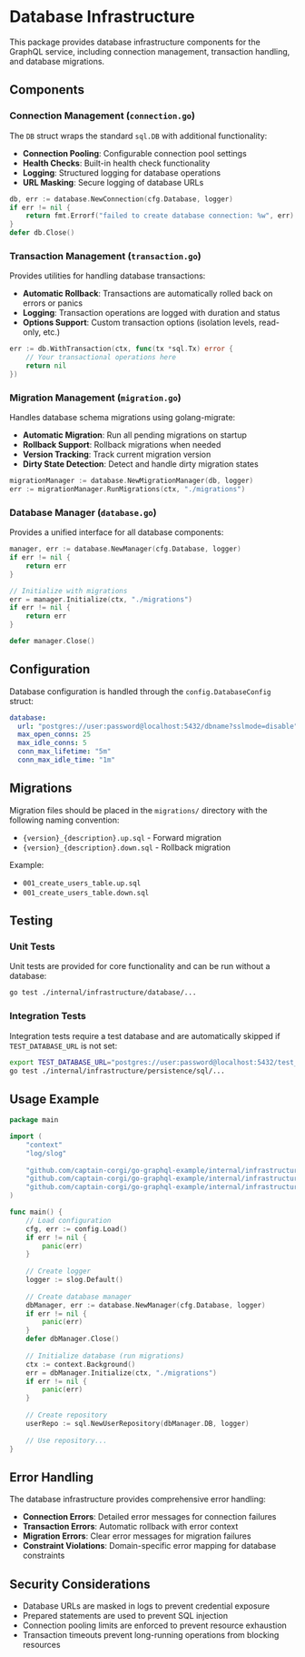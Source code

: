# Database Infrastructure

This package provides database infrastructure components for the GraphQL service, including connection management, transaction handling, and database migrations.

## Components

### Connection Management (`connection.go`)

The `DB` struct wraps the standard `sql.DB` with additional functionality:

- **Connection Pooling**: Configurable connection pool settings
- **Health Checks**: Built-in health check functionality
- **Logging**: Structured logging for database operations
- **URL Masking**: Secure logging of database URLs

```go
db, err := database.NewConnection(cfg.Database, logger)
if err != nil {
    return fmt.Errorf("failed to create database connection: %w", err)
}
defer db.Close()
```

### Transaction Management (`transaction.go`)

Provides utilities for handling database transactions:

- **Automatic Rollback**: Transactions are automatically rolled back on errors or panics
- **Logging**: Transaction operations are logged with duration and status
- **Options Support**: Custom transaction options (isolation levels, read-only, etc.)

```go
err := db.WithTransaction(ctx, func(tx *sql.Tx) error {
    // Your transactional operations here
    return nil
})
```

### Migration Management (`migration.go`)

Handles database schema migrations using golang-migrate:

- **Automatic Migration**: Run all pending migrations on startup
- **Rollback Support**: Rollback migrations when needed
- **Version Tracking**: Track current migration version
- **Dirty State Detection**: Detect and handle dirty migration states

```go
migrationManager := database.NewMigrationManager(db, logger)
err := migrationManager.RunMigrations(ctx, "./migrations")
```

### Database Manager (`database.go`)

Provides a unified interface for all database components:

```go
manager, err := database.NewManager(cfg.Database, logger)
if err != nil {
    return err
}

// Initialize with migrations
err = manager.Initialize(ctx, "./migrations")
if err != nil {
    return err
}

defer manager.Close()
```

## Configuration

Database configuration is handled through the `config.DatabaseConfig` struct:

```yaml
database:
  url: "postgres://user:password@localhost:5432/dbname?sslmode=disable"
  max_open_conns: 25
  max_idle_conns: 5
  conn_max_lifetime: "5m"
  conn_max_idle_time: "1m"
```

## Migrations

Migration files should be placed in the `migrations/` directory with the following naming convention:

- `{version}_{description}.up.sql` - Forward migration
- `{version}_{description}.down.sql` - Rollback migration

Example:

- `001_create_users_table.up.sql`
- `001_create_users_table.down.sql`

## Testing

### Unit Tests

Unit tests are provided for core functionality and can be run without a database:

```bash
go test ./internal/infrastructure/database/...
```

### Integration Tests

Integration tests require a test database and are automatically skipped if `TEST_DATABASE_URL` is not set:

```bash
export TEST_DATABASE_URL="postgres://user:password@localhost:5432/test_db?sslmode=disable"
go test ./internal/infrastructure/persistence/sql/...
```

## Usage Example

```go
package main

import (
    "context"
    "log/slog"
    
    "github.com/captain-corgi/go-graphql-example/internal/infrastructure/config"
    "github.com/captain-corgi/go-graphql-example/internal/infrastructure/database"
    "github.com/captain-corgi/go-graphql-example/internal/infrastructure/persistence/sql"
)

func main() {
    // Load configuration
    cfg, err := config.Load()
    if err != nil {
        panic(err)
    }
    
    // Create logger
    logger := slog.Default()
    
    // Create database manager
    dbManager, err := database.NewManager(cfg.Database, logger)
    if err != nil {
        panic(err)
    }
    defer dbManager.Close()
    
    // Initialize database (run migrations)
    ctx := context.Background()
    err = dbManager.Initialize(ctx, "./migrations")
    if err != nil {
        panic(err)
    }
    
    // Create repository
    userRepo := sql.NewUserRepository(dbManager.DB, logger)
    
    // Use repository...
}
```

## Error Handling

The database infrastructure provides comprehensive error handling:

- **Connection Errors**: Detailed error messages for connection failures
- **Transaction Errors**: Automatic rollback with error context
- **Migration Errors**: Clear error messages for migration failures
- **Constraint Violations**: Domain-specific error mapping for database constraints

## Security Considerations

- Database URLs are masked in logs to prevent credential exposure
- Prepared statements are used to prevent SQL injection
- Connection pooling limits are enforced to prevent resource exhaustion
- Transaction timeouts prevent long-running operations from blocking resources
